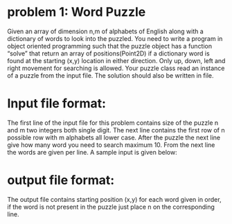 # problem 1: Word Puzzle 
Given an array of dimension n,m of alphabets of English along with a dictionary of words to look
into the puzzled. You need to write a program in object oriented programming such that the puzzle
object has a function “solve” that return an array of positions(Point2D) if a dictionary word is
found at the starting (x,y) location in either direction. Only up, down, left and right movement for
searching is allowed. Your puzzle class read an instance of a puzzle from the input file. The
solution should also be written in file.
# Input file format: 
The first line of the input file for this problem contains size of the puzzle n and
m two integers both single digit. The next line contains the first row of n possible row with m
alphabets all lower case. After the puzzle the next line give how many word you need to search
maximum 10. From the next line the words are given per line. A sample input is given below: 
# output file format:
The output file contains starting position (x,y) for each word given in order,
if the word is not present in the puzzle just place n on the corresponding line.
